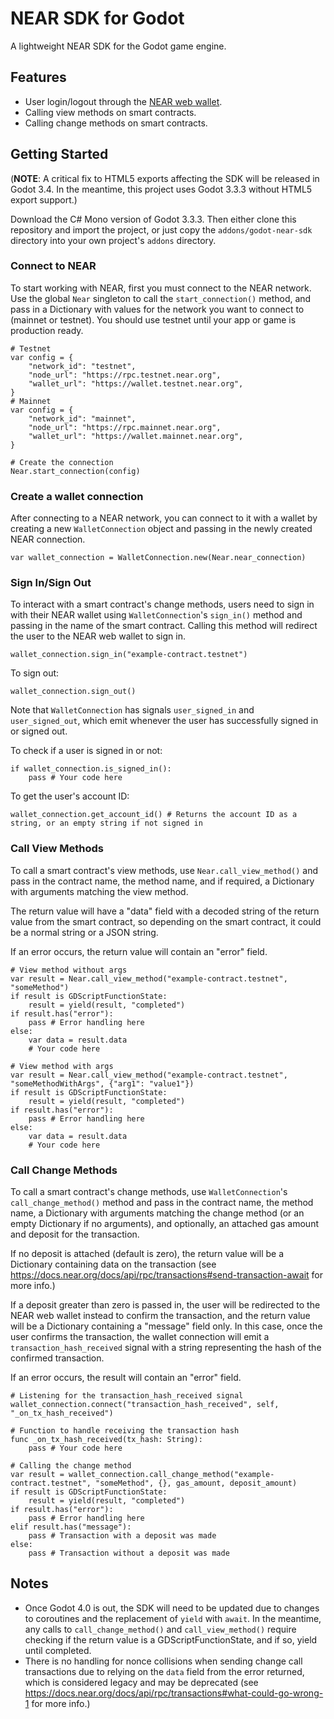 # NEAR SDK for Godot
A lightweight NEAR SDK for the Godot game engine.

## Features
- User login/logout through the [NEAR web wallet](https://wallet.near.org/).
- Calling view methods on smart contracts.
- Calling change methods on smart contracts.

## Getting Started
(**NOTE**: A critical fix to HTML5 exports affecting the SDK will be released in Godot 3.4. In the meantime, this project uses Godot 3.3.3 without HTML5 export support.)

Download the C# Mono version of Godot 3.3.3. Then either clone this repository and import the project, or just copy the `addons/godot-near-sdk` directory into your own project's `addons` directory.

### Connect to NEAR
To start working with NEAR, first you must connect to the NEAR network. Use the global `Near` singleton to call the `start_connection()` method, and pass in a Dictionary with values for the network you want to connect to (mainnet or testnet). You should use testnet until your app or game is production ready.
```
# Testnet
var config = {
	"network_id": "testnet",
	"node_url": "https://rpc.testnet.near.org",
	"wallet_url": "https://wallet.testnet.near.org",
}
# Mainnet
var config = {
	"network_id": "mainnet",
	"node_url": "https://rpc.mainnet.near.org",
	"wallet_url": "https://wallet.mainnet.near.org",
}

# Create the connection
Near.start_connection(config)
```

### Create a wallet connection
After connecting to a NEAR network, you can connect to it with a wallet by creating a new `WalletConnection` object and passing in the newly created NEAR connection.
```
var wallet_connection = WalletConnection.new(Near.near_connection)
```

### Sign In/Sign Out
To interact with a smart contract's change methods, users need to sign in with their NEAR wallet using `WalletConnection`'s `sign_in()` method and passing in the name of the smart contract. Calling this method will redirect the user to the NEAR web wallet to sign in.
```
wallet_connection.sign_in("example-contract.testnet")
```
To sign out:
```
wallet_connection.sign_out()
```
Note that `WalletConnection` has signals `user_signed_in` and `user_signed_out`, which emit whenever the user has successfully signed in or signed out.

To check if a user is signed in or not:
```
if wallet_connection.is_signed_in():
    pass # Your code here
```

To get the user's account ID:
```
wallet_connection.get_account_id() # Returns the account ID as a string, or an empty string if not signed in
```

### Call View Methods
To call a smart contract's view methods, use `Near.call_view_method()` and pass in the contract name, the method name, and if required, a Dictionary with arguments matching the view method.

The return value will have a "data" field with a decoded string of the return value from the smart contract, so depending on the smart contract, it could be a normal string or a JSON string.

If an error occurs, the return value will contain an "error" field.
```
# View method without args
var result = Near.call_view_method("example-contract.testnet", "someMethod")
if result is GDScriptFunctionState:
    result = yield(result, "completed")
if result.has("error"):
    pass # Error handling here
else:
    var data = result.data
    # Your code here
```
```
# View method with args
var result = Near.call_view_method("example-contract.testnet", "someMethodWithArgs", {"arg1": "value1"})
if result is GDScriptFunctionState:
    result = yield(result, "completed")
if result.has("error"):
    pass # Error handling here
else:
    var data = result.data
    # Your code here
```

### Call Change Methods
To call a smart contract's change methods, use `WalletConnection`'s `call_change_method()` method and pass in the contract name, the method name, a Dictionary with arguments matching the change method (or an empty Dictionary if no arguments), and optionally, an attached gas amount and deposit for the transaction.

If no deposit is attached (default is zero), the return value will be a Dictionary containing data on the transaction (see https://docs.near.org/docs/api/rpc/transactions#send-transaction-await for more info.)

If a deposit greater than zero is passed in, the user will be redirected to the NEAR web wallet instead to confirm the transaction, and the return value will be a Dictionary containing a "message" field only. In this case, once the user confirms the transaction, the wallet connection will emit a `transaction_hash_received` signal with a string representing the hash of the confirmed transaction.

If an error occurs, the result will contain an "error" field. 
```
# Listening for the transaction_hash_received signal
wallet_connection.connect("transaction_hash_received", self, "_on_tx_hash_received")
```
```
# Function to handle receiving the transaction hash
func _on_tx_hash_received(tx_hash: String):
    pass # Your code here
```
```
# Calling the change method
var result = wallet_connection.call_change_method("example-contract.testnet", "someMethod", {}, gas_amount, deposit_amount)
if result is GDScriptFunctionState:
    result = yield(result, "completed")
if result.has("error"):
    pass # Error handling here
elif result.has("message"):
    pass # Transaction with a deposit was made
else:
    pass # Transaction without a deposit was made
```

## Notes
- Once Godot 4.0 is out, the SDK will need to be updated due to changes to coroutines and the replacement of `yield` with `await`. In the meantime, any calls to `call_change_method()` and `call_view_method()` require checking if the return value is a GDScriptFunctionState, and if so, yield until completed.
- There is no handling for nonce collisions when sending change call transactions due to relying on the `data` field from the error returned, which is considered legacy and may be deprecated (see https://docs.near.org/docs/api/rpc/transactions#what-could-go-wrong-1 for more info.)